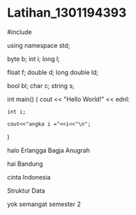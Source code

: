 # Latihan_1301194393

#include <iostream>

using namespace std;

byte b;
int i;
long l;

float f;
double d;
long double ld;


bool bl;
char c;
string s; 

int main()
(
	cout << "Hello World!" << ednl:

	int i;

	cout<<"angka i ="<<i<<"\n";
)

halo Erlangga Bagja Anugrah

hai Bandung

cinta Indonesia

Struktur Data

yok semangat semester 2
